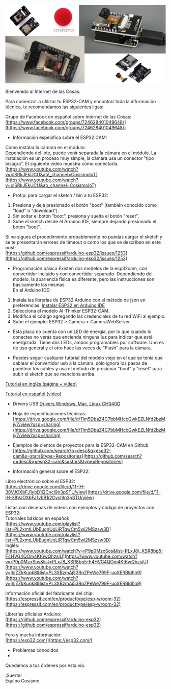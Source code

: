 ![ESP32 CAM](https://raw.githubusercontent.com/cosismo/esp32-cam/master/ESP32-CAM-versions.png)  
  
  
Bienvenido al Internet de las Cosas.

Para comenzar a utilizar tu ESP32-CAM y encontrar toda la información técnica, te recomendamos las siguientes ligas:

Grupo de Facebook en español sobre Internet de las Cosas:  
[https://www.facebook.com/groups/724628401049648/](https://www.facebook.com/groups/724628401049648/)

*   Información específica sobre el ESP32 CAM:

Cómo instalar la cámara en el módulo:  
Dependiendo del lote, puede venir separada la cámara en el módulo. La instalación es un proceso muy simple, la cámara usa un conector "tipo bisagra". El siguiente video muestra cómo conectarla.  
[https://www.youtube.com/watch?v=olSRkJEkUCU&ab\_channel=CosismoIoT](https://www.youtube.com/watch?v=olSRkJEkUCU&ab_channel=CosismoIoT)

*   Protip: para cargar el sketch / bin a tu ESP32:  
1) Presiona y deja presionado el botón "boot" (también conocido como "load" o "download").  
2) Sin soltar el botón "boot", presiona y suelta el botón "reset".  
3) Sube el sketch desde el Arduino IDE, siempre dejando presionado el botón "boot".  
  
Si no sigues el procedimiento probablemente no puedas cargar el sketch y se te presentarán errores de timeout o como los que se describen en este post:  
[https://github.com/espressif/arduino-esp32/issues/1253](https://github.com/espressif/arduino-esp32/issues/1253) 

*   Programación básica
Existen dos modelos de la esp32cam, con convertidor incluído y con convertidor separado. Dependiendo del modelo, la apariencia física es diferente, pero las instrucciones son básicamente las mismas.  
En el Arduino IDE:  
1) Instala las librerías de ESP32 Arduino con el método de json en preferencias. [Instalar ESP32 en Arduino IDE](https://randomnerdtutorials.com/installing-the-esp32-board-in-arduino-ide-windows-instructions/)  
2) Selecciona el modelo AI-Thinker ESP32-CAM.  
3) Modifica el código agregando las credenciales de tu red WiFi al ejemplo.  
4) Sube el ejemplo: ESP32 > Camera > CameraWebServer.  

*   Esta placa no cuenta con un LED de energía, por lo que cuando lo conectes no verás que encienda ninguna luz para indicar que está energizada. Tiene dos LEDs, ambos programables por software. Uno es de uso general y el otro hace las veces de "Flash" para la cámara.

*   Puedes seguir cualquier tutorial del modelo viejo en el que se tenía que cablear el convertidor usb a la cámara, sólo ignora los pasos de puentear los cables y usa el método de presionar "boot" y "reset" para subir el sketch que se menciona arriba.

[Tutorial en inglés (página + video)](https://randomnerdtutorials.com/esp32-cam-video-streaming-face-recognition-arduino-ide/)  

[Tutorial en español (video)](https://www.youtube.com/watch?v=WBJrXUy2HEw)  

*   Drivers USB
[Drivers Windows, Mac, Linux CH340G](https://www.geekfactory.mx/tutoriales-arduino/driver-ch340-para-arduino-chinos-o-genericos/)

*   Hoja de especificaciones técnicas:  
[https://drive.google.com/file/d/11m5DbaZ4C7bbMHccGwkEZLNfd2bzMjy7/view?usp=sharing](https://drive.google.com/file/d/11m5DbaZ4C7bbMHccGwkEZLNfd2bzMjy7/view?usp=sharing)

*   Ejemplos de cientos de proyectos para la ESP32-CAM en Github  
[https://github.com/search?o=desc&q=esp32-cam&s=stars&type=Repositories](https://github.com/search?o=desc&q=esp32-cam&s=stars&type=Repositories)

*   Información general sobre el ESP32:

Libro electrónico sobre el ESP32:  
[https://drive.google.com/file/d/11-IH-38VJOXbFJ1ybB1i2Cvcl9n3pSTU/view](https://drive.google.com/file/d/11-IH-38VJOXbFJ1ybB1i2Cvcl9n3pSTU/view)

Listas con decenas de videos con ejemplos y código de proyectos con ESP32:  
Tutoriales básicos en español:  
[https://www.youtube.com/playlist?list=PL2xmtLUbEugnUoLiRTqwCm5wi2MSzsw3D](https://www.youtube.com/playlist?list=PL2xmtLUbEugnUoLiRTqwCm5wi2MSzsw3D)  
Inglés:  
[https://www.youtube.com/watch?v=rP9p0MzxSos&list=PLxJ8\_KSR8bp5-F4HVG4QOm4Kt6wQhzsjU](https://www.youtube.com/watch?v=rP9p0MzxSos&list=PLxJ8_KSR8bp5-F4HVG4QOm4Kt6wQhzsjU)  
[https://www.youtube.com/watch?v=jhjZZkKupk8&list=PL3XBzmAj53RnZPeWe799F-uoXERBldhn9](https://www.youtube.com/watch?v=jhjZZkKupk8&list=PL3XBzmAj53RnZPeWe799F-uoXERBldhn9)

Información oficial del fabricante del chip:  
[https://espressif.com/en/producttype/esp-wroom-32](https://espressif.com/en/producttype/esp-wroom-32)

Librerías oficiales Arduino:  
[https://github.com/espressif/arduino-esp32](https://github.com/espressif/arduino-esp32)

Foro y mucha información:  
[https://esp32.com/](https://esp32.com/)

*   Problemas conocidos
*   
Quedamos a tus órdenes por esta vía.

¡Suerte!  
Equipo Cosismo
